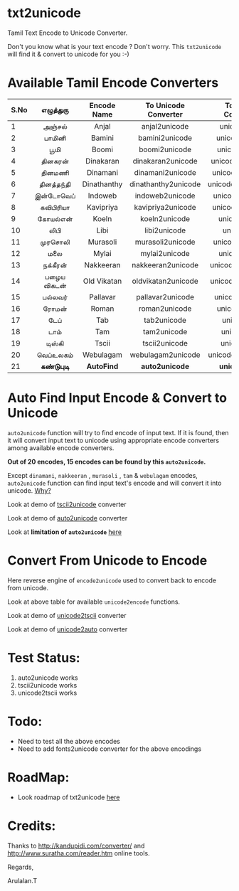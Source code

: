 txt2unicode
===========
Tamil Text Encode to Unicode Converter.

Don't you know what is your text encode ? Don't worry. This `txt2unicode` will find it & convert to unicode for you :-)


Available Tamil Encode Converters
=================================

| S.No  | எழுத்துரு | Encode Name | To Unicode Converter | To Encode Convereter |
| ---- | :---------: | :---------: | :---------: | :---------: |
| 1 | அஞ்சல் | Anjal | anjal2unicode | unicode2anjal|
| 2 |  பாமினி | Bamini|  bamini2unicode| unicode2bamini|
| 3 | பூமி  | Boomi  |  boomi2unicode| unicode2boomi| 
| 4 | தினகரன் | Dinakaran |  dinakaran2unicode | unicode2dinakaran|
| 5 | தினமணி  | Dinamani  | dinamani2unicode  | unicode2dinamani ||
| 6 | தினத்தந்தி |Dinathanthy |  dinathanthy2unicode|unicode2dinathanthy|            
| 7 | இன்டோவெப்   | Indoweb    | indoweb2unicode   | unicode2indoweb  |
| 8 |  கவிபிரியா |  Kavipriya  | kavipriya2unicode| unicode2kavipriya|     
| 9 | கோயல்என்   |  Koeln      | koeln2unicode    |  unicode2koeln  |
| 10| லிபி     |  Libi       |  libi2unicode    | unicode2libi   |
| 11| முரசொலி | Murasoli |  murasoli2unicode | unicode2murasoli |
| 12| மலை  |  Mylai    |mylai2unicode      | unicode2mylai|
| 13| நக்கீரன்  |Nakkeeran|     nakkeeran2unicode| unicode2nakkeeran|
| 14| பழைய விகடன்  | Old Vikatan  | oldvikatan2unicode | unicode2oldvikatan |
| 15| பல்லவர்  | Pallavar      | pallavar2unicode  | unicode2pallavar | 
| 16| ரோமன்   | Roman   | roman2unicode  | unicode2roman |
| 17| டேப்    | Tab  | tab2unicode  | unicode2tab|
| 18| டாம்   |  Tam  |tam2unicode | unicode2tam|
| 19| டிஸ்கி |Tscii  |    tscii2unicode|   unicode2tscii|       
| 20| வெப்உலகம்   | Webulagam | webulagam2unicode |  unicode2webulagam |
| 21| **கண்டுபுடி**| **AutoFind**    | **auto2unicode**|       **unicode2auto**           |




Auto Find Input Encode & Convert to Unicode
===========================================

  `auto2unicode` function will try to find encode of input text. If it is found, then it will convert input text to unicode using appropriate encode converters among available encode converters.
  
  **Out of 20 encodes, 15 encodes can be found by this `auto2unicode`.** 
  
  Except `dinamani`, `nakkeeran` , `murasoli` , `tam` & `webulagam` encodes, `auto2unicode` function can find input text's encode and will convert it into unicode. [Why?](example/encodes_chars/README.md)
  
  Look at demo of [tscii2unicode](example/demo_tscii2utf8.py) converter

  Look at demo of [auto2unicode](example/demo_auto2utf8.py) converter
  
  Look at **limitation of `auto2unicode`** [here](example/encodes_chars/README.md)
  
  

  
Convert From Unicode to Encode
==============================
  Here reverse engine of `encode2unicode` used to convert back to encode from unicode.
  
  Look at above table for available `unicode2encode` functions.
  
  Look at demo of [unicode2tscii](example/demo_utf8_2_tscii.py) converter
  
  Look at demo of [unicode2auto](example/demo_utf8_2_auto.py) converter
  

Test Status:
===========
  1. auto2unicode works
  2. tscii2unicode works
  3. unicode2tscii works
   


Todo:
====
  * Need to test all the above encodes
  * Need to add fonts2unicode converter for the above encodings
  

RoadMap:
=======
  * Look roadmap of txt2unicode [here](https://github.com/arulalant/txt2unicode/wiki/RoadMap)
  

Credits:
=======
  Thanks to http://kandupidi.com/converter/ and http://www.suratha.com/reader.htm online tools.
  
Regards,

Arulalan.T
  
